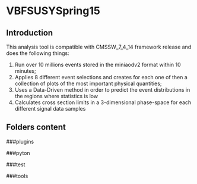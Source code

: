 # VBFSUSYSpring15

## Introduction

This analysis tool is compatible with CMSSW_7_4_14 framework release and does the following things:

1) Run over 10 millions events stored in the miniaodv2 format within 10 minutes;
2) Applies 8 different event selections and creates for each one of then a collection of plots of the most important physical quantities;
3) Uses a Data-Driven method in order to predict the event distributions in the regions where statistics is low
4) Calculates cross section limits in a 3-dimensional phase-space for each different signal data samples

## Folders content

###plugins

###pyton

###test

###tools 
